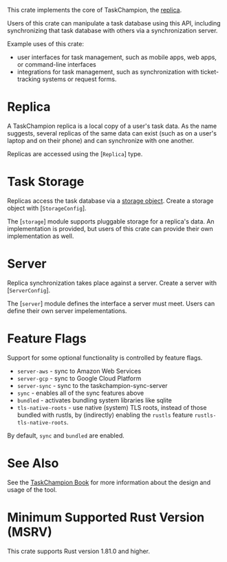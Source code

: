 This crate implements the core of TaskChampion, the [replica](crate::Replica).

Users of this crate can manipulate a task database using this API, including synchronizing that task database with others via a synchronization server.

Example uses of this crate:
 * user interfaces for task management, such as mobile apps, web apps, or command-line interfaces
 * integrations for task management, such as synchronization with ticket-tracking systems or
   request forms.

# Replica

A TaskChampion replica is a local copy of a user's task data.  As the name suggests, several
replicas of the same data can exist (such as on a user's laptop and on their phone) and can
synchronize with one another.

Replicas are accessed using the [`Replica`] type.

# Task Storage

Replicas access the task database via a [storage object](crate::storage::Storage).
Create a storage object with [`StorageConfig`].

The [`storage`] module supports pluggable storage for a replica's data.
An implementation is provided, but users of this crate can provide their own implementation as well.

# Server

Replica synchronization takes place against a server.
Create a server with [`ServerConfig`].

The [`server`] module defines the interface a server must meet.
Users can define their own server impelementations.

# Feature Flags

Support for some optional functionality is controlled by feature flags.

 * `server-aws` - sync to Amazon Web Services
 * `server-gcp` - sync to Google Cloud Platform
 * `server-sync` - sync to the taskchampion-sync-server
 * `sync` - enables all of the sync features above
 * `bundled` - activates bundling system libraries like sqlite
 * `tls-native-roots` - use native (system) TLS roots, instead of those bundled with rustls, by
   (indirectly) enabling the `rustls` feature `rustls-tls-native-roots`.

 By default, `sync` and `bundled` are enabled.

# See Also

See the [TaskChampion Book](http://gothenburgbitfactory.github.io/taskchampion)
for more information about the design and usage of the tool.

# Minimum Supported Rust Version (MSRV)

This crate supports Rust version 1.81.0 and higher.
